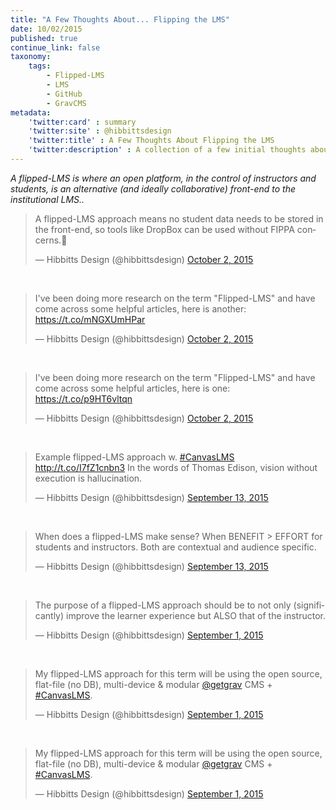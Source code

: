 ```yaml
---
title: "A Few Thoughts About... Flipping the LMS"
date: 10/02/2015
published: true
continue_link: false
taxonomy:
    tags:
        - Flipped-LMS
        - LMS
        - GitHub
        - GravCMS
metadata:
    'twitter:card' : summary
    'twitter:site' : @hibbittsdesign
    'twitter:title' : A Few Thoughts About Flipping the LMS
    'twitter:description' : A collection of a few initial thoughts about flipping the LMS.
---
```


_A flipped-LMS is where an open platform, in the control of instructors and students, is an alternative (and ideally collaborative) front-end to the institutional LMS.._

<blockquote class="twitter-tweet" lang="en"><p lang="en" dir="ltr">A flipped-LMS approach means no student data needs to be stored in the front-end, so tools like DropBox can be used without FIPPA concerns.👏</p>&mdash; Hibbitts Design (@hibbittsdesign) <a href="https://twitter.com/hibbittsdesign/status/650048923172605952">October 2, 2015</a></blockquote>
<script async src="//platform.twitter.com/widgets.js" charset="utf-8"></script>
<br>
<blockquote class="twitter-tweet" lang="en"><p lang="en" dir="ltr">I&#39;ve been doing more research on the term &quot;Flipped-LMS&quot; and have come across some helpful articles, here is another: <a href="https://t.co/mNGXUmHPar">https://t.co/mNGXUmHPar</a></p>&mdash; Hibbitts Design (@hibbittsdesign) <a href="https://twitter.com/hibbittsdesign/status/649988207753367553">October 2, 2015</a></blockquote>
<script async src="//platform.twitter.com/widgets.js" charset="utf-8"></script>
<br>
<blockquote class="twitter-tweet" lang="en"><p lang="en" dir="ltr">I&#39;ve been doing more research on the term &quot;Flipped-LMS&quot; and have come across some helpful articles, here is one: <a href="https://t.co/p9HT6vltqn">https://t.co/p9HT6vltqn</a></p>&mdash; Hibbitts Design (@hibbittsdesign) <a href="https://twitter.com/hibbittsdesign/status/649988104623816705">October 2, 2015</a></blockquote>
<script async src="//platform.twitter.com/widgets.js" charset="utf-8"></script>
<br>
<blockquote class="twitter-tweet" lang="en"><p lang="en" dir="ltr">Example flipped-LMS approach w. <a href="https://twitter.com/hashtag/CanvasLMS?src=hash">#CanvasLMS</a> <a href="http://t.co/I7fZ1cnbn3">http://t.co/I7fZ1cnbn3</a> In the words of Thomas Edison, vision without execution is hallucination.</p>&mdash; Hibbitts Design (@hibbittsdesign) <a href="https://twitter.com/hibbittsdesign/status/643177729102184448">September 13, 2015</a></blockquote>
<script async src="//platform.twitter.com/widgets.js" charset="utf-8"></script>
<br>
<blockquote class="twitter-tweet" lang="en"><p lang="en" dir="ltr">When does a flipped-LMS make sense? When BENEFIT &gt; EFFORT for students and instructors. Both are contextual and audience specific.</p>&mdash; Hibbitts Design (@hibbittsdesign) <a href="https://twitter.com/hibbittsdesign/status/643172330718429184">September 13, 2015</a></blockquote>
<script async src="//platform.twitter.com/widgets.js" charset="utf-8"></script>
<br>
<blockquote class="twitter-tweet" lang="en"><p lang="en" dir="ltr">The purpose of a flipped-LMS approach should be to not only (significantly) improve the learner experience but ALSO that of the instructor.</p>&mdash; Hibbitts Design (@hibbittsdesign) <a href="https://twitter.com/hibbittsdesign/status/638836696352579588">September 1, 2015</a></blockquote>
<script async src="//platform.twitter.com/widgets.js" charset="utf-8"></script>
<br>
<blockquote class="twitter-tweet" lang="en"><p lang="en" dir="ltr">My flipped-LMS approach for this term will be using the open source, flat-file (no DB), multi-device &amp; modular <a href="https://twitter.com/getgrav">@getgrav</a> CMS + <a href="https://twitter.com/hashtag/CanvasLMS?src=hash">#CanvasLMS</a>.</p>&mdash; Hibbitts Design (@hibbittsdesign) <a href="https://twitter.com/hibbittsdesign/status/638831849972723712">September 1, 2015</a></blockquote>
<script async src="//platform.twitter.com/widgets.js" charset="utf-8"></script>
<br>
<blockquote class="twitter-tweet" lang="en"><p lang="en" dir="ltr">My flipped-LMS approach for this term will be using the open source, flat-file (no DB), multi-device &amp; modular <a href="https://twitter.com/getgrav">@getgrav</a> CMS + <a href="https://twitter.com/hashtag/CanvasLMS?src=hash">#CanvasLMS</a>.</p>&mdash; Hibbitts Design (@hibbittsdesign) <a href="https://twitter.com/hibbittsdesign/status/638831849972723712">September 1, 2015</a></blockquote>
<script async src="//platform.twitter.com/widgets.js" charset="utf-8"></script>
